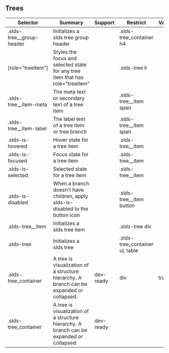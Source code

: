 

## Trees

| Selector | Summary | Support | Restrict | Variant | Modifier |
|-------|-------|-------|-------|-------|-------|
| .slds-tree__group-header | Initializes a slds tree group header |   | .slds-tree_container h4 |   |   |
| [role="treeitem"] | Styles the focus and selected state for any tree item that has role="treeitem" |   | .slds-tree li |   |   |
| .slds-tree__item-meta | The meta text or secondary text of a tree item |   | .slds-tree__item span |   |   |
| .slds-tree__item-label | The label text of a tree item or tree branch |   | .slds-tree__item span |   |   |
| .slds-is-hovered | Hover state for a tree item |   | .slds-tree__item |   | true |
| .slds-is-focused | Focus state for a tree item |   | .slds-tree__item |   |   |
| .slds-is-selected | Selected state for a tree item |   | .slds-tree__item |   |   |
| .slds-is-disabled | When a branch doesn't have children, apply slds-is-disabled to the button icon |   | .slds-tree__item button |   | true |
| .slds-tree__item | Initializes a slds tree item |   | .slds-tree div |   |   |
| .slds-tree | Initializes a slds tree |   | .slds-tree_container ul, table |   |   |
| .slds-tree_container | A tree is visualization of a structure hierarchy. A branch can be expanded or collapsed. | dev-ready | div | true |   |
| .slds-tree_container | A tree is visualization of a structure hierarchy. A branch can be expanded or collapsed. | dev-ready |   |   |   |